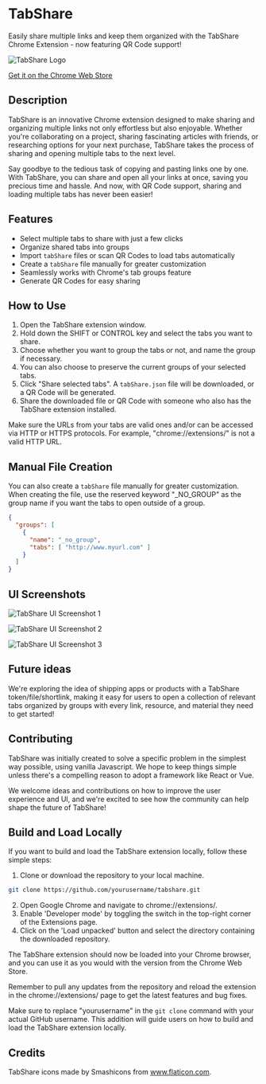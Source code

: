 # TabShare

Easily share multiple links and keep them organized with the TabShare Chrome Extension - now featuring QR Code support!

![TabShare Logo](./icon/tabShare.png)

[Get it on the Chrome Web Store](https://chrome.google.com/webstore/detail/tabshare/ojddpkfajpkclolheliiimohojdcbgjf)

## Description

TabShare is an innovative Chrome extension designed to make sharing and organizing
multiple links not only effortless but also enjoyable. Whether you're collaborating on a
project, sharing fascinating articles with friends, or researching options for your next
purchase, TabShare takes the process of sharing and opening multiple tabs to the next
level.

Say goodbye to the tedious task of copying and pasting links one by one. With TabShare,
you can share and open all your links at once, saving you precious time and hassle. And
now, with QR Code support, sharing and loading multiple tabs has never been easier!

## Features

- Select multiple tabs to share with just a few clicks
- Organize shared tabs into groups
- Import `tabShare` files or scan QR Codes to load tabs automatically
- Create a `tabShare` file manually for greater customization
- Seamlessly works with Chrome's tab groups feature
- Generate QR Codes for easy sharing

## How to Use

1. Open the TabShare extension window.
2. Hold down the SHIFT or CONTROL key and select the tabs you want to share.
3. Choose whether you want to group the tabs or not, and name the group if necessary.
4. You can also choose to preserve the current groups of your selected tabs.
5. Click "Share selected tabs". A `tabShare.json` file will be downloaded, or a QR Code will be generated.
6. Share the downloaded file or QR Code with someone who also has the TabShare extension installed.

Make sure the URLs from your tabs are valid ones and/or can be accessed via HTTP or HTTPS
protocols. For example, "chrome://extensions/" is not a valid HTTP URL.

## Manual File Creation

You can also create a `tabShare` file manually for greater customization. When creating
the file, use the reserved keyword "_NO_GROUP" as the group name if you want the tabs to
open outside of a group.

```json
{
  "groups": [
    {
      "name": "_no_group",
      "tabs": [ "http://www.myurl.com" ]
    }
  ]
}
```

## UI Screenshots

![TabShare UI Screenshot 1](./images/tabShare1.jpeg)

![TabShare UI Screenshot 2](./images/tabShare2.jpeg)

![TabShare UI Screenshot 3](./images/tabShare3.jpeg)

## Future ideas

We're exploring the idea of shipping apps or products with a TabShare
token/file/shortlink, making it easy for users to open a collection of relevant tabs
organized by groups with every link, resource, and material they need to get started!

## Contributing

TabShare was initially created to solve a specific problem in the simplest way possible,
using vanilla Javascript. We hope to keep things simple unless there's a compelling reason
to adopt a framework like React or Vue.

We welcome ideas and contributions on how to improve the user experience and UI, and we're
excited to see how the community can help shape the future of TabShare!

## Build and Load Locally

If you want to build and load the TabShare extension locally, follow these simple steps:

1. Clone or download the repository to your local machine.

```bash
git clone https://github.com/yourusername/tabshare.git
```
2. Open Google Chrome and navigate to chrome://extensions/.
3. Enable 'Developer mode' by toggling the switch in the top-right corner of the Extensions page.
4. Click on the 'Load unpacked' button and select the directory containing the downloaded repository.

The TabShare extension should now be loaded into your Chrome browser, and you can use it
as you would with the version from the Chrome Web Store.

Remember to pull any updates from the repository and reload the extension in the
chrome://extensions/ page to get the latest features and bug fixes.

Make sure to replace "yourusername" in the `git clone` command with your actual GitHub
username. This addition will guide users on how to build and load the TabShare extension
locally.

## Credits

TabShare icons made by Smashicons from www.flaticon.com.
